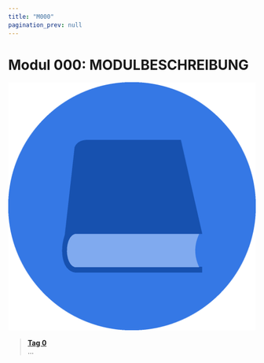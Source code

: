 ```yaml
---
title: "M000"
pagination_prev: null
---
```


# Modul 000: MODULBESCHREIBUNG

![logo_module](/data/logo.png)

> [**Tag 0**](./tag-0000.md)  
> ...
